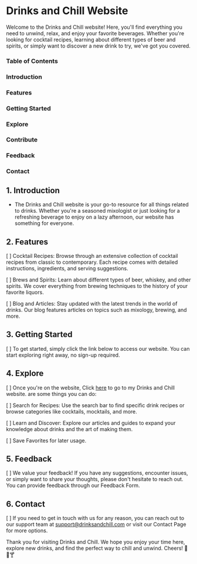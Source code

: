 
# Drinks and Chill Website
Welcome to the Drinks and Chill website! Here, you'll find everything you need to unwind, relax, and enjoy your favorite beverages. Whether you're looking for cocktail recipes, learning about different types of beer and spirits, or simply want to discover a new drink to try, we've got you covered.

### Table of Contents
### Introduction
### Features
### Getting Started
### Explore
### Contribute
### Feedback
### Contact

## 1. Introduction
* The Drinks and Chill website is your go-to resource for all things related to drinks. Whether you're a seasoned mixologist or just looking for a refreshing beverage to enjoy on a lazy afternoon, our website has something for everyone.

## 2. Features
[ ] Cocktail Recipes: Browse through an extensive collection of cocktail recipes from classic to contemporary. Each recipe comes with detailed instructions, ingredients, and serving suggestions.

[ ] Brews and Spirits: Learn about different types of beer, whiskey, and other spirits. We cover everything from brewing techniques to the history of your favorite liquors.

[ ] Blog and Articles: Stay updated with the latest trends in the world of drinks. Our blog features articles on topics such as mixology, brewing, and more.


## 3. Getting Started
[ ] To get started, simply click the link below to access our website. You can start exploring right away, no sign-up required.

## 4. Explore
[ ] Once you're on the website, Click [here](https://drinksandchillaui.netlify.app) to go to my Drinks and Chill website. are some things you can do:

[ ] Search for Recipes: Use the search bar to find specific drink recipes or browse categories like cocktails, mocktails, and more.

[ ] Learn and Discover: Explore our articles and guides to expand your knowledge about drinks and the art of making them.

[ ] Save Favorites for later usage.


## 5. Feedback
[ ] We value your feedback! If you have any suggestions, encounter issues, or simply want to share your thoughts, please don't hesitate to reach out. You can provide feedback through our Feedback Form.

## 6. Contact
[ ] If you need to get in touch with us for any reason, you can reach out to our support team at support@drinksandchill.com or visit our Contact Page for more options.

Thank you for visiting Drinks and Chill. We hope you enjoy your time here, explore new drinks, and find the perfect way to chill and unwind. Cheers! 🍹🍺🍸
